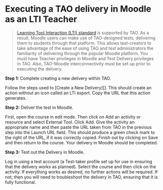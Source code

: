 # Executing a TAO delivery in Moodle as an LTI Teacher

>[Learning Tool Interaction (LTI) standard](http://developers.imsglobal.org/) is supported by TAO. As a result, Moodle users can make use of TAO-designed tests, delivering them to students through that platform. This allows test-creators to take advantage of the ease of using TAO and test administrators the familiarity of delivering through the popular Moodle platform. You must have Teacher privileges in Moodle and Test Delivery privileges in TAO. Also, TAO-Moodle interconnectivity must be set up prior to executing the delivery.

**Step 1:** Complete creating a new delivery within TAO.

Follow the steps used to [Create a New Delivery][]. This should create an action without an icon called an LTI export. Copy the URL that this action generates.

**Step 2:** Deliver the test in Moodle.

First, open the course in edit mode. Then click on Add an activity or resource and select External Tool. Click Add. Give the activity an appropriate name and then paste the URL taken from TAO in the previous step into the Launch URL field. This should produce a green check mark to the right of the URL, if it was correctly copied. Finish out by clicking on Save and then return to the course. Your delivery in Moodle should be completed.

**Step 3:** Test out the Delivery in Moodle.

Log in using a test account (a Test-taker profile set up for use in ensuring that the delivery works as planned). Select the course and then click on the activity. If everything works as desired, no further actions will be required. If not, then you will need to troubleshoot the delivery in TAO, ensuring that it is fully functional.
